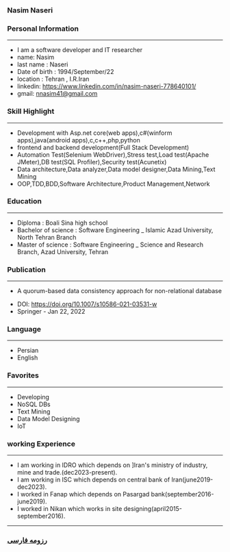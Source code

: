 
### Nasim Naseri


### Personal Information

---
+ I am a software developer and IT researcher
+ name: Nasim
+ last name : Naseri
+ Date of birth : 1994/September/22
+ location : Tehran , I.R.Iran
+ linkedin: https://www.linkedin.com/in/nasim-naseri-778640101/
+ gmail: nnasim41@gmail.com


### Skill Highlight

---
+ Development with Asp.net core(web apps),c#(winform apps),java(android apps),c,c++,php,python
+ frontend and backend development(Full Stack Development)
+ Automation Test(Selenium WebDriver),Stress test,Load test(Apache JMeter),DB test(SQL Profiler),Security test(Acunetix)
+ Data architecture,Data analyzer,Data model designer,Data Mining,Text Mining
+ OOP,TDD,BDD,Software Architecture,Product Management,Network


### Education

---
+ Diploma : Boali Sina high school
+ Bachelor of science : Software Engineering
_ Islamic Azad University, North Tehran Branch
+ Master of science : Software Engineering
_ Science and Research Branch, Azad University, Tehran


### Publication

---
+ A quorum-based data consistency approach for non-relational database
- DOI: https://doi.org/10.1007/s10586-021-03531-w
- Springer - Jan 22, 2022


### Language

---
+ Persian
+ English

### Favorites

---
+ Developing
+ NoSQL DBs
+ Text Mining
+ Data Model Designing
+ IoT

### working Experience

---
+ I am working in IDRO which depends on ]Iran's ministry of industry, mine and trade.(dec2023-present).
+ I am working in ISC which depends on central bank of Iran(june2019-dec2023).
+ I worked in Fanap which depends on Pasargad bank(september2016-june2019).
+ I worked in Nikan which works in site designing(april2015-september2016).



--- 
### [رزومه فارسی](resume-fa.md)
